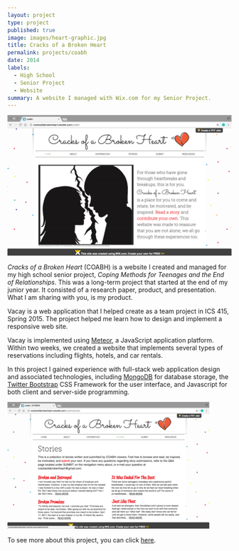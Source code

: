 ```yaml
---
layout: project
type: project
published: true
image: images/heart-graphic.jpg
title: Cracks of a Broken Heart
permalink: projects/coabh
date: 2014
labels:
  - High School
  - Senior Project
  - Website
summary: A website I managed with Wix.com for my Senior Project.
---
```


<img class="ui large right floated rounded image" src="../images/coabh-homepage.png">

*Cracks of a Broken Heart* (COABH) is a website I created and managed for my high school senior project, *Coping Methods for Teenages and the End of Relationships*. This was a long-term project that started at the end of my junior year. It consisted of a research paper, product, and presentation. What I am sharing with you, is my product. 

Vacay is a web application that I helped create as a team project in ICS 415, Spring 2015. The project helped me learn how to design and implement a responsive web site.

Vacay is implemented using [Meteor](http://meteor.com), a JavaScript application platform. Within two weeks, we created a website that implements several types of reservations including flights, hotels, and car rentals.

In this project I gained experience with full-stack web application design and associated technologies, including [MongoDB](http://mongodb.com) for database storage, the [Twitter Bootstrap](http://getbootstrap.com/) CSS Framework for the user interface, and Javascript for both client and server-side programming. 
 
<img src="../images/coabh-stories.png" width="90%">

To see more about this project, you can click [here](http://cracksofabrokenheart.wixsite.com/coabh).
